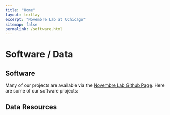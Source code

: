 ```yaml
---
title: "Home"
layout: textlay
excerpt: "Novembre Lab at UChicago"
sitemap: false
permalink: /software.html
---
```


# Software / Data

## Software

Many of our projects are available via the [Novembre Lab Github Page](https://github.com/NovembreLab). Here are some of our software projects:

<!-- {% for article in site.data.news %}
  <p>{{ article.date }} <br>
  <em>{{ article.headline }}</em></p>
{% endfor %} -->


## Data Resources
